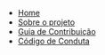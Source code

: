 <!-- docs/_sidebar.md -->

- [Home](home.md)
- [Sobre o projeto](#)
- [Guia de Contribuição](#)
- [Código de Conduta](#)
